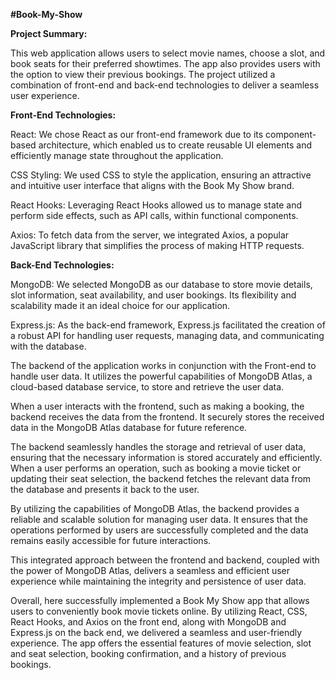 **#Book-My-Show**

**Project Summary:** 

This web application allows users to select movie names, choose a slot, and book seats for their preferred showtimes. The app also provides users with the option to view their previous bookings. The project utilized a combination of front-end and back-end technologies to deliver a seamless user experience.

**Front-End Technologies:**

React: We chose React as our front-end framework due to its component-based architecture, which enabled us to create reusable UI elements and efficiently manage state throughout the application.

CSS Styling: We used CSS to style the application, ensuring an attractive and intuitive user interface that aligns with the Book My Show brand.

React Hooks: Leveraging React Hooks allowed us to manage state and perform side effects, such as API calls, within functional components.

Axios: To fetch data from the server, we integrated Axios, a popular JavaScript library that simplifies the process of making HTTP requests.

**Back-End Technologies:**

MongoDB: We selected MongoDB as our database to store movie details, slot information, seat availability, and user bookings. Its flexibility and scalability made it an ideal choice for our application.

Express.js: As the back-end framework, Express.js facilitated the creation of a robust API for handling user requests, managing data, and communicating with the database.

The backend of the application works in conjunction with the Front-end to handle user data. It utilizes the powerful capabilities of MongoDB Atlas, a cloud-based database service, to store and retrieve the user data.

When a user interacts with the frontend, such as making a booking, the backend receives the data from the frontend. It securely stores the received data in the MongoDB Atlas database for future reference.

The backend seamlessly handles the storage and retrieval of user data, ensuring that the necessary information is stored accurately and efficiently. When a user performs an operation, such as booking a movie ticket or updating their seat selection, the backend fetches the relevant data from the database and presents it back to the user.

By utilizing the capabilities of MongoDB Atlas, the backend provides a reliable and scalable solution for managing user data. It ensures that the operations performed by users are successfully completed and the data remains easily accessible for future interactions.

This integrated approach between the frontend and backend, coupled with the power of MongoDB Atlas, delivers a seamless and efficient user experience while maintaining the integrity and persistence of user data.

Overall, here successfully implemented a Book My Show app that allows users to conveniently book movie tickets online. By utilizing React, CSS, React Hooks, and Axios on the front end, along with MongoDB and Express.js on the back end, we delivered a seamless and user-friendly experience. The app offers the essential features of movie selection, slot and seat selection, booking confirmation, and a history of previous bookings.

